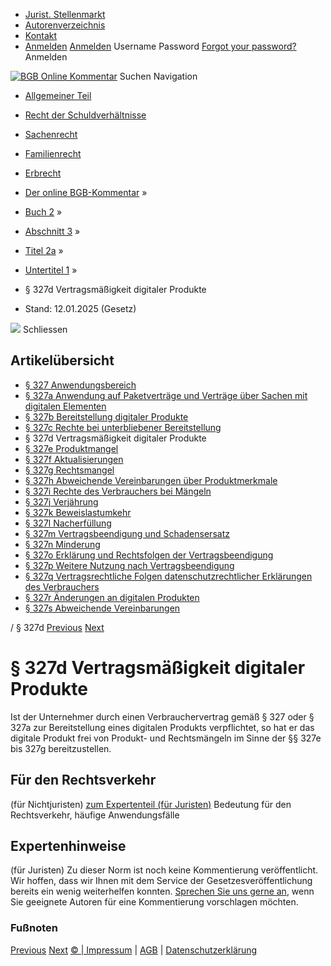   * [Jurist. Stellenmarkt](https://bgb.kommentar.de/Buch-2/Abschnitt-3/Titel-2a/Untertitel-1/</job-board> "Jurist. Stellenmarkt")
  * [Autorenverzeichnis](https://bgb.kommentar.de/Buch-2/Abschnitt-3/Titel-2a/Untertitel-1/</Autorenverzeichnis> "Autorenverzeichnis")
  * [Kontakt](https://bgb.kommentar.de/Buch-2/Abschnitt-3/Titel-2a/Untertitel-1/</Kontakt>)
  * [Anmelden](https://bgb.kommentar.de/Buch-2/Abschnitt-3/Titel-2a/Untertitel-1/<#login> "show login form") [Anmelden](https://bgb.kommentar.de/Buch-2/Abschnitt-3/Titel-2a/Untertitel-1/<#> "hide login form") Username Password
[Forgot your password?](https://bgb.kommentar.de/Buch-2/Abschnitt-3/Titel-2a/Untertitel-1/</user/forgotpassword>) Anmelden 


[![BGB Online Kommentar](https://bgb.kommentar.de/extension/bgb/design/bgb/images/logo.png)](https://bgb.kommentar.de/Buch-2/Abschnitt-3/Titel-2a/Untertitel-1/</> "BGB Online Kommentar")
Suchen
Navigation
  * [Allgemeiner Teil](https://bgb.kommentar.de/Buch-2/Abschnitt-3/Titel-2a/Untertitel-1/</Buch-1>)
  * [Recht der Schuldverhältnisse](https://bgb.kommentar.de/Buch-2/Abschnitt-3/Titel-2a/Untertitel-1/</Buch-2>)
  * [Sachenrecht](https://bgb.kommentar.de/Buch-2/Abschnitt-3/Titel-2a/Untertitel-1/</Buch-3>)
  * [Familienrecht](https://bgb.kommentar.de/Buch-2/Abschnitt-3/Titel-2a/Untertitel-1/</Buch-4>)
  * [Erbrecht](https://bgb.kommentar.de/Buch-2/Abschnitt-3/Titel-2a/Untertitel-1/</Buch-5>)


  * [Der online BGB-Kommentar](https://bgb.kommentar.de/Buch-2/Abschnitt-3/Titel-2a/Untertitel-1/</>) »
  * [Buch 2](https://bgb.kommentar.de/Buch-2/Abschnitt-3/Titel-2a/Untertitel-1/</Buch-2>) »
  * [Abschnitt 3](https://bgb.kommentar.de/Buch-2/Abschnitt-3/Titel-2a/Untertitel-1/</Buch-2/Abschnitt-3>) »
  * [Titel 2a](https://bgb.kommentar.de/Buch-2/Abschnitt-3/Titel-2a/Untertitel-1/</Buch-2/Abschnitt-3/Titel-2a>) »
  * [Untertitel 1](https://bgb.kommentar.de/Buch-2/Abschnitt-3/Titel-2a/Untertitel-1/</Buch-2/Abschnitt-3/Titel-2a/Untertitel-1>) »
  * § 327d Vertragsmäßigkeit digitaler Produkte 
  * Stand: 12.01.2025 (Gesetz) 


![](https://vg01.met.vgwort.de/na/1c9909529ead4f509072c06d9081a7d5)
Schliessen 
## Artikelübersicht
  * [ § 327 Anwendungsbereich ](https://bgb.kommentar.de/Buch-2/Abschnitt-3/Titel-2a/Untertitel-1/</Buch-2/Abschnitt-3/Titel-2a/Untertitel-1/Anwendungsbereich>)
  * [ § 327a Anwendung auf Paketverträge und Verträge über Sachen mit digitalen Elementen ](https://bgb.kommentar.de/Buch-2/Abschnitt-3/Titel-2a/Untertitel-1/</Buch-2/Abschnitt-3/Titel-2a/Untertitel-1/Anwendung-auf-Paketvertraege-und-Vertraege-ueber-Sachen-mit-digitalen-Elementen>)
  * [ § 327b Bereitstellung digitaler Produkte ](https://bgb.kommentar.de/Buch-2/Abschnitt-3/Titel-2a/Untertitel-1/</Buch-2/Abschnitt-3/Titel-2a/Untertitel-1/Bereitstellung-digitaler-Produkte>)
  * [ § 327c Rechte bei unterbliebener Bereitstellung ](https://bgb.kommentar.de/Buch-2/Abschnitt-3/Titel-2a/Untertitel-1/</Buch-2/Abschnitt-3/Titel-2a/Untertitel-1/Rechte-bei-unterbliebener-Bereitstellung>)
  * § 327d Vertragsmäßigkeit digitaler Produkte 
  * [ § 327e Produktmangel ](https://bgb.kommentar.de/Buch-2/Abschnitt-3/Titel-2a/Untertitel-1/</Buch-2/Abschnitt-3/Titel-2a/Untertitel-1/Produktmangel>)
  * [ § 327f Aktualisierungen ](https://bgb.kommentar.de/Buch-2/Abschnitt-3/Titel-2a/Untertitel-1/</Buch-2/Abschnitt-3/Titel-2a/Untertitel-1/Aktualisierungen>)
  * [ § 327g Rechtsmangel ](https://bgb.kommentar.de/Buch-2/Abschnitt-3/Titel-2a/Untertitel-1/</Buch-2/Abschnitt-3/Titel-2a/Untertitel-1/Rechtsmangel>)
  * [ § 327h Abweichende Vereinbarungen über Produktmerkmale ](https://bgb.kommentar.de/Buch-2/Abschnitt-3/Titel-2a/Untertitel-1/</Buch-2/Abschnitt-3/Titel-2a/Untertitel-1/Abweichende-Vereinbarungen-ueber-Produktmerkmale>)
  * [ § 327i Rechte des Verbrauchers bei Mängeln ](https://bgb.kommentar.de/Buch-2/Abschnitt-3/Titel-2a/Untertitel-1/</Buch-2/Abschnitt-3/Titel-2a/Untertitel-1/Rechte-des-Verbrauchers-bei-Maengeln>)
  * [ § 327j Verjährung ](https://bgb.kommentar.de/Buch-2/Abschnitt-3/Titel-2a/Untertitel-1/</Buch-2/Abschnitt-3/Titel-2a/Untertitel-1/Verjaehrung>)
  * [ § 327k Beweislastumkehr ](https://bgb.kommentar.de/Buch-2/Abschnitt-3/Titel-2a/Untertitel-1/</Buch-2/Abschnitt-3/Titel-2a/Untertitel-1/Beweislastumkehr>)
  * [ § 327l Nacherfüllung ](https://bgb.kommentar.de/Buch-2/Abschnitt-3/Titel-2a/Untertitel-1/</Buch-2/Abschnitt-3/Titel-2a/Untertitel-1/Nacherfuellung>)
  * [ § 327m Vertragsbeendigung und Schadensersatz ](https://bgb.kommentar.de/Buch-2/Abschnitt-3/Titel-2a/Untertitel-1/</Buch-2/Abschnitt-3/Titel-2a/Untertitel-1/Vertragsbeendigung-und-Schadensersatz>)
  * [ § 327n Minderung ](https://bgb.kommentar.de/Buch-2/Abschnitt-3/Titel-2a/Untertitel-1/</Buch-2/Abschnitt-3/Titel-2a/Untertitel-1/Minderung>)
  * [ § 327o Erklärung und Rechtsfolgen der Vertragsbeendigung ](https://bgb.kommentar.de/Buch-2/Abschnitt-3/Titel-2a/Untertitel-1/</Buch-2/Abschnitt-3/Titel-2a/Untertitel-1/Erklaerung-und-Rechtsfolgen-der-Vertragsbeendigung>)
  * [ § 327p Weitere Nutzung nach Vertragsbeendigung ](https://bgb.kommentar.de/Buch-2/Abschnitt-3/Titel-2a/Untertitel-1/</Buch-2/Abschnitt-3/Titel-2a/Untertitel-1/Weitere-Nutzung-nach-Vertragsbeendigung>)
  * [ § 327q Vertragsrechtliche Folgen datenschutzrechtlicher Erklärungen des Verbrauchers ](https://bgb.kommentar.de/Buch-2/Abschnitt-3/Titel-2a/Untertitel-1/</Buch-2/Abschnitt-3/Titel-2a/Untertitel-1/Vertragsrechtliche-Folgen-datenschutzrechtlicher-Erklaerungen-des-Verbrauchers>)
  * [ § 327r Änderungen an digitalen Produkten ](https://bgb.kommentar.de/Buch-2/Abschnitt-3/Titel-2a/Untertitel-1/</Buch-2/Abschnitt-3/Titel-2a/Untertitel-1/Aenderungen-an-digitalen-Produkten>)
  * [ § 327s Abweichende Vereinbarungen ](https://bgb.kommentar.de/Buch-2/Abschnitt-3/Titel-2a/Untertitel-1/</Buch-2/Abschnitt-3/Titel-2a/Untertitel-1/Abweichende-Vereinbarungen>)


/ § 327d 
[Previous](https://bgb.kommentar.de/Buch-2/Abschnitt-3/Titel-2a/Untertitel-1/</Buch-2/Abschnitt-3/Titel-2a/Untertitel-1/Rechte-bei-unterbliebener-Bereitstellung> "§ 327c Rechte bei unterbliebener Bereitstellung") [Next](https://bgb.kommentar.de/Buch-2/Abschnitt-3/Titel-2a/Untertitel-1/</Buch-2/Abschnitt-3/Titel-2a/Untertitel-1/Produktmangel> "§ 327e Produktmangel")
# § 327d Vertragsmäßigkeit digitaler Produkte
Ist der Unternehmer durch einen Verbrauchervertrag gemäß § 327 oder § 327a zur Bereitstellung eines digitalen Produkts verpflichtet, so hat er das digitale Produkt frei von Produkt- und Rechtsmängeln im Sinne der §§ 327e bis 327g bereitzustellen.
## Für den Rechtsverkehr 
(für Nichtjuristen)
[zum Expertenteil (für Juristen)](https://bgb.kommentar.de/Buch-2/Abschnitt-3/Titel-2a/Untertitel-1/<#expertenhinweise>)
Bedeutung für den Rechtsverkehr, häufige Anwendungsfälle
## Expertenhinweise
(für Juristen)
Zu dieser Norm ist noch keine Kommentierung veröffentlicht. Wir hoffen, dass wir Ihnen mit dem Service der Gesetzesveröffentlichung bereits ein wenig weiterhelfen konnten. [Sprechen Sie uns gerne an](https://bgb.kommentar.de/Buch-2/Abschnitt-3/Titel-2a/Untertitel-1/</Kontakt>), wenn Sie geeignete Autoren für eine Kommentierung vorschlagen möchten. 
### Fußnoten
[Previous](https://bgb.kommentar.de/Buch-2/Abschnitt-3/Titel-2a/Untertitel-1/</Buch-2/Abschnitt-3/Titel-2a/Untertitel-1/Rechte-bei-unterbliebener-Bereitstellung> "§ 327c Rechte bei unterbliebener Bereitstellung") [Next](https://bgb.kommentar.de/Buch-2/Abschnitt-3/Titel-2a/Untertitel-1/</Buch-2/Abschnitt-3/Titel-2a/Untertitel-1/Produktmangel> "§ 327e Produktmangel")
[© | Impressum](https://bgb.kommentar.de/Buch-2/Abschnitt-3/Titel-2a/Untertitel-1/</Kontakt>) | [AGB](https://bgb.kommentar.de/Buch-2/Abschnitt-3/Titel-2a/Untertitel-1/</AGB>) | [Datenschutzerklärung](https://bgb.kommentar.de/Buch-2/Abschnitt-3/Titel-2a/Untertitel-1/</Datenschutzerklaerung-fuer-Leser>)
